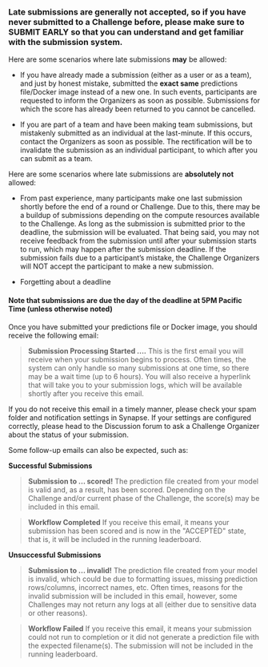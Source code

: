 <!-- markdownlint-disable no-emphasis-as-header -->

<!-- markdownlint-disable-next-line first-line-h1 -->
### **Late submissions are generally not accepted, so if you have never submitted to a Challenge before, please make sure to SUBMIT EARLY so that you can understand and get familiar with the submission system.**

Here are some scenarios where late submissions **may** be allowed:

- If you have already made a submission (either as a user or as a team), and just by honest mistake, submitted the **exact same** predictions file/Docker image instead of a new one. In such events, participants are requested to inform the Organizers as soon as possible. Submissions for which the score has already been returned to you cannot be cancelled.

- If you are part of a team and have been making team submissions, but mistakenly submitted as an individual at the last-minute.  If this occurs, contact the Organizers as soon as possible. The rectification will be to invalidate the submission as an individual participant, to which after you can submit as a team.

Here are some scenarios where late submissions are **absolutely not** allowed:

- From past experience, many participants make one last submission shortly before the end of a round or Challenge. Due to this, there may be a buildup of submissions depending on the compute resources available to the Challenge. As long as the submission is submitted prior to the deadline, the submission will be evaluated. That being said, you may not receive feedback from the submission until after your submission starts to run, which may happen after the submission deadline. If the submission fails due to a participant’s mistake, the Challenge Organizers will NOT accept the participant to make a new submission.

- Forgetting about a deadline

#### **Note that submissions are due the day of the deadline at 5PM Pacific Time** (unless otherwise noted)

Once you have submitted your predictions file or Docker image, you should receive the following email:

> **Submission Processing Started ....**
> This is the first email you will receive when your submission begins to process.  Often times, the system can only handle so many submissions at one time, so there may be a wait time (up to 6 hours).  You will also receive a hyperlink that will take you to your submission logs, which will be available shortly after you receive this email.

If you do not receive this email in a timely manner, please check your spam folder and notification settings in Synapse. If your settings are configured correctly, please head to the Discussion forum to ask a Challenge Organizer about the status of your submission.

Some follow-up emails can also be expected, such as:

**Successful Submissions**
> **Submission to ... scored!**
> The prediction file created from your model is valid and, as a result, has been scored. Depending on the Challenge and/or current phase of the Challenge, the score(s) may be included in this email.

> **Workflow Completed**
> If you receive this email, it means your submission has been scored and is now in the "ACCEPTED" state, that is, it will be included in the running leaderboard.

**Unsuccessful Submissions**
> **Submission to ... invalid!**
> The prediction file created from your model is invalid, which could be due to formatting issues, missing prediction rows/columns, incorrect names, etc.  Often times, reasons for the invalid submission will be included in this email, however, some Challenges may not return any logs at all (either due to sensitive data or other reasons).

> **Workflow Failed**
> If you receive this email, it means your submission could not run to completion or it did not generate a prediction file with the expected filename(s).  The submission will not be included in the running leaderboard.

